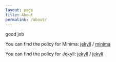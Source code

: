 ```yaml
---
layout: page
title: About
permalink: /about/
---
```


good job

You can find the policy for Minima:
[jekyll][jekyll-organization] /
[minima](https://github.com/jekyll/minima)

You can find the policy for Jekyll:
[jekyll][jekyll-organization] /
[jekyll](https://github.com/jekyll/jekyll)


[jekyll-organization]: https://github.com/jekyll
